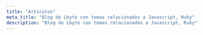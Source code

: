 ```yaml
---
title: "Articulos"
meta_title: "Blog de Lbyte con temas relacionados a Javascript, Ruby"
description: "Blog de Lbyte con temas relacionados a Javascript, Ruby"
---
```

